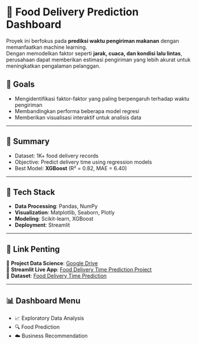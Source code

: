 # 🍔 Food Delivery Prediction Dashboard

Proyek ini berfokus pada **prediksi waktu pengiriman makanan** dengan memanfaatkan machine learning.  
Dengan memodelkan faktor seperti **jarak, cuaca, dan kondisi lalu lintas**, perusahaan dapat memberikan estimasi pengiriman yang lebih akurat untuk meningkatkan pengalaman pelanggan.  

## 🎯 Goals
- Mengidentifikasi faktor-faktor yang paling berpengaruh terhadap waktu pengiriman  
- Membandingkan performa beberapa model regresi  
- Memberikan visualisasi interaktif untuk analisis data  

---

## 📌 Summary
- Dataset: 1K+ food delivery records  
- Objective: Predict delivery time using regression models  
- Best Model: **XGBoost** (R² = 0.82, MAE = 6.40)  

---

## 🔧 Tech Stack
- **Data Processing**: Pandas, NumPy  
- **Visualization**: Matplotlib, Seaborn, Plotly  
- **Modeling**: Scikit-learn, XGBoost
- **Deployment**: Streamlit

---

## 📎 Link Penting  
📂 **Project Data Science**: [Google Drive](https://drive.google.com/drive/folders/1ozbu6NxpJpzdxsO9cMOWpijmqrU5LgsB?usp=drive_link)  
🔗 **Streamlit Live App**: [Food Delivery Time Prediction Project](https://projectfoodprediction.streamlit.app/)  
🛵 **Dataset**: [Food Delivery Time Prediction](https://www.kaggle.com/datasets/denkuznetz/food-delivery-time-prediction)  

---

## 📊 Dashboard Menu
- 📈 Exploratory Data Analysis
- 🔍 Food Prediction
- ☁️ Business Recommendation
